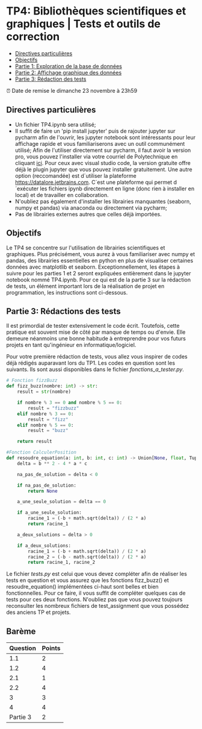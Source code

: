 # TP4: Bibliothèques scientifiques et graphiques | Tests et outils de correction

- [Directives particulières](#directives-particuli%C3%A8res)
- [Objectifs](#objectifs)
- [Partie 1: Exploration de la base de données](#partie-1-Lire-et-construire-la-base-de-donn%C3%A9es)
- [Partie 2: Affichage graphique des données](#partie-2-analyse-des-donn%C3%A9es)
- [Partie 3: Rédaction des tests](#partie-3-rédactions-des-tests)

:alarm_clock: Date de remise le dimanche 23 novembre à 23h59

## Directives particulières
* Un fichier TP4.ipynb sera utilisé;
* Il suffit de faire un 'pip install jupyter' puis de rajouter jupyter sur pycharm afin de l'ouvrir, les jupyter notebook sont intéressants pour leur affichage rapide et vous familiariserons avec un outil communément utilisé; Afin de l'utiliser directement sur pycharm, il faut avoir la version pro, vous pouvez l'installer via votre courriel de Polytechnique en cliquant [ici](https://www.jetbrains.com/shop/eform/students). Pour ceux avec visual studio code, la version gratuite offre déjà le plugin jupyter que vous pouvez installer gratuitement. Une autre option (reccomandée) est d´utiliser la plateforme https://datalore.jetbrains.com. C´est une plateforme qui permet       d´exécuter les fichiers ipynb directement en ligne (donc rien à installer en local) et de travailler en collaboration. 
* N'oubliez pas également d'installer les librairies manquantes (seaborn, numpy et pandas) via anaconda ou directement via pycharm; 
* Pas de librairies externes autres que celles déjà importées.

## Objectifs
Le TP4 se concentre sur l'utilisation de librairies scientifiques et graphiques. Plus précisément, vous aurez à vous familiariser avec numpy et pandas, des librairies essentielles en python en plus de visualiser certaines données avec matplotlib et seaborn. Exceptionnellement, les étapes à suivre pour les parties 1 et 2 seront expliquées entièrement dans le jupyter notebook nommé TP4.ipynb. Pour ce qui est de la partie 3 sur la rédaction de tests, un élément important lors de la réalisation de projet en programmation, les instructions sont ci-dessous.

## Partie 3: Rédactions des tests
Il est primordial de tester extensivement le code écrit. Toutefois, cette pratique est souvent mise de côté par manque de temps ou d'envie. Elle demeure néanmoins une bonne habitude à entreprendre pour vos futurs projets en tant qu'ingénieur en informatique/logiciel.

Pour votre première rédaction de tests, vous allez vous inspirer de codes déjà rédigés auparavant lors du TP1. Les codes en question sont les suivants. Ils sont aussi disponibles dans le fichier *fonctions_a_tester.py*.

```python
# Fonction fizzBuzz 
def fizz_buzz(nombre: int) -> str:
    result = str(nombre)

    if nombre % 3 == 0 and nombre % 5 == 0:
        result = "fizzbuzz"
    elif nombre % 3 == 0:
        result = "fizz"
    elif nombre % 5 == 0:
        result = "buzz"

    return result

#Fonction CalculerPosition
def resoudre_equation(a: int, b: int, c: int) -> Union[None, float, Tuple[float, float]]:
    delta = b ** 2 - 4 * a * c

    na_pas_de_solution = delta < 0

    if na_pas_de_solution:
        return None

    a_une_seule_solution = delta == 0

    if a_une_seule_solution:
        racine_1 = (-b + math.sqrt(delta)) / (2 * a)
        return racine_1

    a_deux_solutions = delta > 0

    if a_deux_solutions:
        racine_1 = (-b + math.sqrt(delta)) / (2 * a)
        racine_2 = (-b - math.sqrt(delta)) / (2 * a)
        return racine_1, racine_2
```

Le fichier *tests.py* est celui que vous devez compléter afin de réaliser les tests en question et vous assurez que les fonctions fizz_buzz() et resoudre_equation() implémentées ci-haut sont belles et bien fonctionnelles. Pour ce faire, il vous suffit de compléter quelques cas de tests pour ces deux fonctions. N'oubliez pas que vous pouvez toujours reconsulter les nombreux fichiers de test_assignment que vous possédez des anciens TP et projets.

## Barème

| Question |  Points  |  
|----------|----------|
| 1.1      | 2        | 
| 1.2      | 4        | 
| 2.1      | 1        | 
| 2.2      | 4        | 
| 3        | 3        | 
| 4        | 4        | 
| Partie 3 | 2        | 



